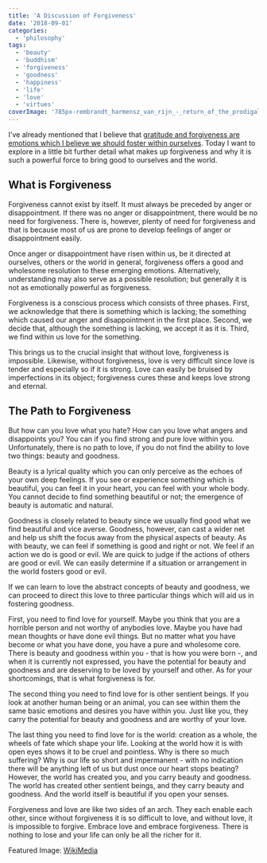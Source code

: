 ```yaml
---
title: 'A Discussion of Forgiveness'
date: '2018-09-01'
categories:
  - 'philosophy'
tags:
  - 'beauty'
  - 'buddhism'
  - 'forgiveness'
  - 'goodness'
  - 'happiness'
  - 'life'
  - 'love'
  - 'virtues'
coverImage: '785px-rembrandt_harmensz_van_rijn_-_return_of_the_prodigal_son_-_google_art_project.jpg'
---
```


I've already mentioned that I believe that [gratitude and forgiveness are emotions which I believe we should foster within ourselves](http://spearoflight.blog/2018/08/20/eight-virtues-which-seem-not-all-that-bad/). Today I want to explore in a little bit further detail what makes up forgiveness and why it is such a powerful force to bring good to ourselves and the world.

## What is Forgiveness

Forgiveness cannot exist by itself. It must always be preceded by anger or disappointment. If there was no anger or disappointment, there would be no need for forgiveness. There is, however, plenty of need for forgiveness and that is because most of us are prone to develop feelings of anger or disappointment easily.

Once anger or disappointment have risen within us, be it directed at ourselves, others or the world in general, forgiveness offers a good and wholesome resolution to these emerging emotions. Alternatively, understanding may also serve as a possible resolution; but generally it is not as emotionally powerful as forgiveness.

Forgiveness is a conscious process which consists of three phases. First, we acknowledge that there is something which is lacking; the something which caused our anger and disappointment in the first place. Second, we decide that, although the something is lacking, we accept it as it is. Third, we find within us love for the something.

This brings us to the crucial insight that without love, forgiveness is impossible. Likewise, without forgiveness, love is very difficult since love is tender and especially so if it is strong. Love can easily be bruised by imperfections in its object; forgiveness cures these and keeps love strong and eternal.

## The Path to Forgiveness

But how can you love what you hate? How can you love what angers and disappoints you? You can if you find strong and pure love within you. Unfortunately, there is no path to love, if you do not find the ability to love two things: beauty and goodness.

Beauty is a lyrical quality which you can only perceive as the echoes of your own deep feelings. If you see or experience something which is beautiful, you can feel it in your heart, you can feel with your whole body. You cannot decide to find something beautiful or not; the emergence of beauty is automatic and natural.

Goodness is closely related to beauty since we usually find good what we find beautiful and vice averse. Goodness, however, can cast a wider net and help us shift the focus away from the physical aspects of beauty. As with beauty, we can feel if something is good and right or not. We feel if an action we do is good or evil. We are quick to judge if the actions of others are good or evil. We can easily determine if a situation or arrangement in the world fosters good or evil.

If we can learn to love the abstract concepts of beauty and goodness, we can proceed to direct this love to three particular things which will aid us in fostering goodness.

First, you need to find love for yourself. Maybe you think that you are a horrible person and not worthy of anybodies love. Maybe you have had mean thoughts or have done evil things. But no matter what you have become or what you have done, you have a pure and wholesome core. There is beauty and goodness within you - that is how you were born -, and when it is currently not expressed, you have the potential for beauty and goodness and are deserving to be loved by yourself and other. As for your shortcomings, that is what forgiveness is for.

The second thing you need to find love for is other sentient beings. If you look at another human being or an animal, you can see within them the same basic emotions and desires you have within you. Just like you, they carry the potential for beauty and goodness and are worthy of your love.

The last thing you need to find love for is the world: creation as a whole, the wheels of fate which shape your life. Looking at the world how it is with open eyes shows it to be cruel and pointless. Why is there so much suffering? Why is our life so short and impermanent - with no indication there will be anything left of us but dust once our heart stops beating? However, the world has created you, and you carry beauty and goodness. The world has created other sentient beings, and they carry beauty and goodness. And the world itself is beautiful if you open your senses.

Forgiveness and love are like two sides of an arch. They each enable each other, since without forgiveness it is so difficult to love, and without love, it is impossible to forgive. Embrace love and embrace forgiveness. There is nothing to lose and your life can only be all the richer for it.

Featured Image: [WikiMedia](https://commons.wikimedia.org/wiki/File:Rembrandt_Harmensz_van_Rijn_-_Return_of_the_Prodigal_Son_-_Google_Art_Project.jpg)
